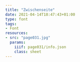 ```yaml
---
title: "Zwischenseite"
date: 2021-04-14T18:47:43+01:00
type: font
tags:
- Font
resources:
- src: "page031.jpg"
  params:
    iiif: page031/info.json
    class: sheet
---
```

